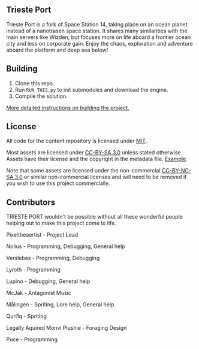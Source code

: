 
## Trieste Port

Trieste Port is a fork of Space Station 14, taking place on an ocean planet instead of a nanotrasen space station. It shares many similarities with the main servers like Wizden, but focuses more on life aboard a frontier ocean city and less on corporate gain. Enjoy the chaos, exploration and adventure aboard the platform and deep sea below!

## Building

1. Clone this repo.
2. Run `RUN_THIS.py` to init submodules and download the engine.
3. Compile the solution.

[More detailed instructions on building the project.](https://docs.spacestation14.com/en/general-development/setup.html)

## License

All code for the content repository is licensed under [MIT](https://github.com/space-wizards/space-station-14/blob/master/LICENSE.TXT).

Most assets are licensed under [CC-BY-SA 3.0](https://creativecommons.org/licenses/by-sa/3.0/) unless stated otherwise. Assets have their license and the copyright in the metadata file. [Example](https://github.com/space-wizards/space-station-14/blob/master/Resources/Textures/Objects/Tools/crowbar.rsi/meta.json).

Note that some assets are licensed under the non-commercial [CC-BY-NC-SA 3.0](https://creativecommons.org/licenses/by-nc-sa/3.0/) or similar non-commercial licenses and will need to be removed if you wish to use this project commercially.


## Contributors

TRIESTE PORT wouldn't be possible without all these wonderful people helping out to make this project come to life.

Pixeltheaertist - Project Lead

Nolius - Programming, Debugging, General help

Verslebas - Programming, Debugging

Lyroth - Programming

Lupino - Debugging, General help

McJak - Antagonist Music

Målingen - Spriting, Lore help, General help

Quri1q - Spriting

Legally Aquired Monvi Plushie - Foraging Design

Puce - Programming
